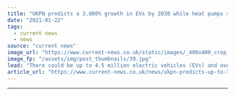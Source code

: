 ```yaml
---
title: "UKPN predicts a 3,000% growth in EVs by 2030 while heat pumps set to hit 700k"
date: "2021-01-22"
tags: 
  - current news
  - news
source: "current news"
image_url: "https://www.current-news.co.uk/static/images/_400x400_crop_center-center/UKPN-distribution-energy-scenarios-image-UKPN.jpg"
image_fp: "/assets/img/post_thumbnails/39.jpg"
lead: "​There could be up to 4.5 million electric vehicles (EVs) and over 700,000 electric heat pumps by 2030 across London, the east and south east."
article_url: "https://www.current-news.co.uk/news/ukpn-predicts-up-to-3-000-growth-in-evs-in-its-area-by-2030-as-heat-pumps-to-hit-700k?utm_source=rss-feeds&utm_medium=rss&utm_campaign=rss"
---
```


---
